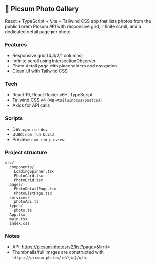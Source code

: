 ## 📸 Picsum Photo Gallery

React + TypeScript + Vite + Tailwind CSS app that lists photos from the public Lorem Picsum API with responsive grid, infinite scroll, and a dedicated detail page per photo.

### Features

- Responsive grid (4/3/2/1 columns)
- Infinite scroll using IntersectionObserver
- Photo detail page with placeholders and navigation
- Clean UI with Tailwind CSS

### Tech

- React 19, React Router v6+, TypeScript
- Tailwind CSS v4 (via `@tailwindcss/postcss`)
- Axios for API calls

### Scripts

- Dev: `npm run dev`
- Build: `npm run build`
- Preview: `npm run preview`

### Project structure

```
src/
  components/
    LoadingSpinner.tsx
    PhotoCard.tsx
    PhotoGrid.tsx
  pages/
    PhotoDetailPage.tsx
    PhotoListPage.tsx
  services/
    photoApi.ts
  types/
    photo.ts
  App.tsx
  main.tsx
  index.css
```

### Notes

- API: https://picsum.photos/v2/list?page=<page>&limit=<limit>
- Thumbnails/full images are constructed with `https://picsum.photos/id/{id}/w/h`.
